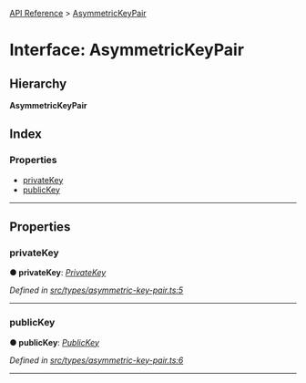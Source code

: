 [API Reference](../README.md) > [AsymmetricKeyPair](../interfaces/asymmetrickeypair.md)

# Interface: AsymmetricKeyPair

## Hierarchy

**AsymmetricKeyPair**

## Index

### Properties

* [privateKey](asymmetrickeypair.md#privatekey)
* [publicKey](asymmetrickeypair.md#publickey)

---

## Properties

<a id="privatekey"></a>

###  privateKey

**● privateKey**: *[PrivateKey](privatekey.md)*

*Defined in [src/types/asymmetric-key-pair.ts:5](https://github.com/repux/repux-lib/blob/7768859/src/types/asymmetric-key-pair.ts#L5)*

___
<a id="publickey"></a>

###  publicKey

**● publicKey**: *[PublicKey](publickey.md)*

*Defined in [src/types/asymmetric-key-pair.ts:6](https://github.com/repux/repux-lib/blob/7768859/src/types/asymmetric-key-pair.ts#L6)*

___

